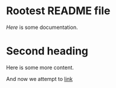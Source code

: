 # Rootest README file

*Here* is some documentation.

# Second heading

Here is some more content.

And now we attempt to [link](ANOTHER.md)

